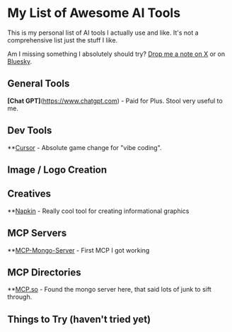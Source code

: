 # My List of Awesome AI Tools

This is my personal list of AI tools I actually use and like.  It's not a comprehensive list just the stuff I like.

Am I missing something I absolutely should try?  [Drop me a note on X](https://x.com/APSquaredDev) or on [Bluesky](https://bsky.app/profile/apsquared.bsky.social).

## General Tools

**[Chat GPT]**(https://www.chatgpt.com) - Paid for Plus.  Stool very useful to me.


## Dev Tools

**[Cursor](https://www.cursor.com) - Absolute game change for "vibe coding".


## Image / Logo Creation


## Creatives

**[Napkin](https://www.napkin.ai) - Really cool tool for creating informational graphics


## MCP Servers
**[MCP-Mongo-Server](https://github.com/kiliczsh/mcp-mongo-server) - First MCP I got working

## MCP Directories
**[MCP.so](https://mcp.so/) - Found the mongo server here, that said lots of junk to sift through.

## Things to Try (haven't tried yet)